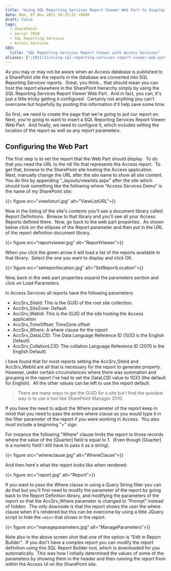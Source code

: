 ```yaml
---
title: 'Using SQL Reporting Services Report Viewer Web Part to display Access Services report.'
date: Mon, 07 Nov 2011 16:25:31 +0000
draft: false
tags: 
  - SharePoint
  - Server 2010
  - SQL Reporting Services
  - Access Services
SEO:
  title: "SQL Reporting Services Report Viewer with Access Services"
aliases: ["/2011/11/using-sql-reporting-services-report-viewer-web-part-to-display-access-services-report/"]
---
```


As you may or may not be aware when an Access database is published to a SharePoint site the reports in the database are converted into SQL Reporting Services reports.  Great, you think... that should mean you can host the report elsewhere in the SharePoint hierarchy simply by using the SQL Reporting Services Report Viewer Web Part.  And in fact, you can, it's just a little tricky getting it configured.  Certainly not anything you can't overcome but hopefully by posting this information it'll help save some time.

So first, we need to create the page that we're going to put our report on.  Next, you're going to want to insert a SQL Reporting Services Report Viewer Web Part.  And finally, we need to configure it, which includes setting the location of the report as well as any report parameters.

## Configuring the Web Part

The first step is to set the report that the Web Part should display.  To do that you need the URL to the rdl file that represents the Access report.  To get that, browse to the SharePoint site hosting the Access application.  Next, manually change the URL after the site name to show all site content.  You do this by appending "\_layouts/viewlsts.aspx" after the site which should look something like the following where "Access Services Demo" is the name of my SharePoint site:

{{< figure src="viewlisturl.jpg" alt="ViewListURL">}}

Now in the listing of the site's contents you'll see a document library called Report Definitions.  Browse to that library and you'll see all your Access Reports defined there.  Now, go back to the web part properties.  As shown below click on the ellipses of the Report parameter and then put in the URL of the report definition document library.

{{< figure src="reportviewer.jpg" alt="ReportViewer">}}

When you click the green arrow it will load a list of the reports available in that library.  Select the one you want to display and click OK.

{{< figure src="setreportlocation.jpg" alt="SetReportLocation">}}

Now, back in the web part properties expand the parameters section and click on Load Parameters.

In Access Services all reports have the following parameters:

* AccSrv\_SiteId: This is the GUID of the root site collection.
* AccSrv\_SiteZone: Default
* AccSrv\_WebId: This is the GUID of the site hosting the Access application
* AccSrv\_TimeOffset: TimeZone offset
* AccSrv\_Where: A where clause for the report
* AccSrv\_DataLCID: The Data Language Reference ID (1033 is the English Default)
* AccSrv\_CollationLCID: The collation Language Reference ID (2070 is the English Default)

I have found that for most reports setting the AccSrv\_SiteId and AccSrv\_WebId are all that is necessary for the report to generate properly.  However, under certain circumstances where there was summation and grouping in the report I've had to set the DataLCID value to 1033 (the default for English).  All the other values can be left to use the report default.

>There are many ways to get the GUID for a site but I find the quickest way is to use a tool like SharePoint Manager 2010.

If you have the need to adjust the Where parameter of the report keep in mind that you need to pass the entire where clause as you would type it in the filter parameter of the report if you were working in Access.  You also must include a beginning "=" sign.

For instance the following "Where" clause limits the report to those records where the value of the \[Quarter\] field is equal to 1.  (Even though \[Quarter\] is a numeric field I still have to pass it as a string).

{{< figure src="whereclause.jpg" alt="WhereClause">}}
  
And then here's what the report looks like when rendered:

{{< figure src="report.jpg" alt="Report">}}

If you want to pass the Where clause in using a Query String filter you can do that but you'll first need to modify the parameter of the report by going back to the Report Definition library, and modifying the parameters of the report so that the AccSrv\_Where parameter is changed to "Prompt" instead of hidden.  The only downside is that the report shows the user the where clause when it's rendered but this can be overcome by using a little JQuery script to hide the `<div>` that shows in the report.

{{< figure src="manageparameters.jpg" alt="ManageParameters">}}

Note also in the above screen shot that one of the option is "Edit in Report Builder".  If you don't have a complex report you can modify the report definition using this SQL Report Builder tool, which is downloaded for you automatically.  This was how I initially determined the values of some of the parameters by showing them in the header and then running the report from within the Access UI on the SharePoint site.
